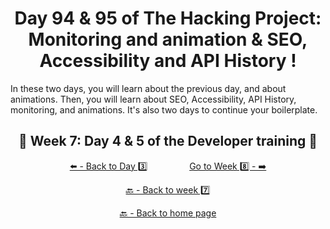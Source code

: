 <h1 align="center">Day 94 & 95 of The Hacking Project: Monitoring and animation & SEO, Accessibility and API History !</h1>

In these two days, you will learn about the previous day, and about animations.
Then, you will learn about SEO, Accessibility, API History, monitoring, and animations.
It's also two days to continue your boilerplate.

<h2 align="center">🎉 Week 7: Day 4 & 5 of the Developer training 🎉</h2>

<div align="center">
  
  [⬅️ - Back to Day 3️⃣](https://github.com/BenjaminCharmes/THP_Developer/tree/main/Week_7/Day_3)
  &nbsp;&nbsp;&nbsp;&nbsp;&nbsp;&nbsp;&nbsp;&nbsp;&nbsp;&nbsp;&nbsp;&nbsp;&nbsp;&nbsp;&nbsp;
  [Go to Week 8️⃣ - ➡️](https://github.com/BenjaminCharmes/THP_Developer/tree/main/Week_8)

</div>

<div align="center">

  [🔙 - Back to week 7️⃣](https://github.com/BenjaminCharmes/THP_Developer/tree/main/Week_7)

  [🔙 - Back to home page](https://github.com/BenjaminCharmes/THP_Developer)

</div>
